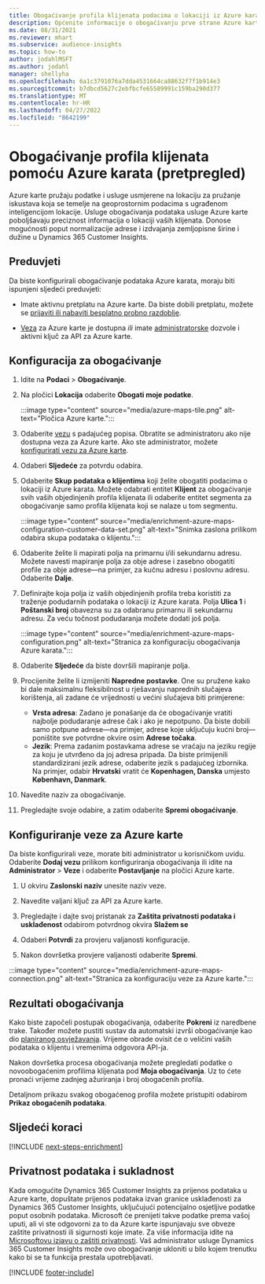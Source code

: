 ```yaml
---
title: Obogaćivanje profila klijenata podacima o lokaciji iz Azure karata
description: Općenite informacije o obogaćivanju prve strane Azure kartama.
ms.date: 08/31/2021
ms.reviewer: mhart
ms.subservice: audience-insights
ms.topic: how-to
author: jodahlMSFT
ms.author: jodahl
manager: shellyha
ms.openlocfilehash: 6a1c3791076a7dda4531664ca88632f7f1b914e3
ms.sourcegitcommit: b7dbcd5627c2ebfbcfe65589991c159ba290d377
ms.translationtype: MT
ms.contentlocale: hr-HR
ms.lasthandoff: 04/27/2022
ms.locfileid: "8642199"
---
```

# <a name="enrichment-of-customer-profiles-with-azure-maps-preview"></a>Obogaćivanje profila klijenata pomoću Azure karata (pretpregled)

Azure karte pružaju podatke i usluge usmjerene na lokaciju za pružanje iskustava koja se temelje na geoprostornim podacima s ugrađenom inteligencijom lokacije. Usluge obogaćivanja podataka usluge Azure karte poboljšavaju preciznost informacija o lokaciji vaših klijenata. Donose mogućnosti poput normalizacije adrese i izdvajanja zemljopisne širine i dužine u Dynamics 365 Customer Insights.

## <a name="prerequisites"></a>Preduvjeti

Da biste konfigurirali obogaćivanje podataka Azure karata, moraju biti ispunjeni sljedeći preduvjeti:

- Imate aktivnu pretplatu na Azure karte. Da biste dobili pretplatu, možete se [prijaviti ili nabaviti besplatno probno razdoblje](https://azure.microsoft.com/services/azure-maps/).

- [Veza](connections.md) za Azure karte je dostupna *ili* imate [administratorske](permissions.md#admin) dozvole i aktivni ključ za API za Azure karte.

## <a name="configure-the-enrichment"></a>Konfiguracija za obogaćivanje

1. Idite na **Podaci** > **Obogaćivanje**. 

1. Na pločici **Lokacija** odaberite **Obogati moje podatke**.

   :::image type="content" source="media/azure-maps-tile.png" alt-text="Pločica Azure karte.":::

1. Odaberite [vezu](connections.md) s padajućeg popisa. Obratite se administratoru ako nije dostupna veza za Azure karte. Ako ste administrator, možete [konfigurirati vezu za Azure karte](#configure-the-connection-for-azure-maps). 

1. Odaberi **Sljedeće** za potvrdu odabira.

1. Odaberite **Skup podataka o klijentima** koji želite obogatiti podacima o lokaciji iz Azure karata. Možete odabrati entitet **Klijent** za obogaćivanje svih vaših objedinjenih profila klijenata ili odaberite entitet segmenta za obogaćivanje samo profila klijenata koji se nalaze u tom segmentu.

    :::image type="content" source="media/enrichment-azure-maps-configuration-customer-data-set.png" alt-text="Snimka zaslona prilikom odabira skupa podataka o klijentu.":::

1. Odaberite želite li mapirati polja na primarnu i/ili sekundarnu adresu. Možete navesti mapiranje polja za obje adrese i zasebno obogatiti profile za obje adrese&mdash;na primjer, za kućnu adresu i poslovnu adresu. Odaberite **Dalje**.

1. Definirajte koja polja iz vaših objedinjenih profila treba koristiti za traženje podudarnih podataka o lokaciji iz Azure karata. Polja **Ulica 1** i **Poštanski broj** obavezna su za odabranu primarnu ili sekundarnu adresu. Za veću točnost podudaranja možete dodati još polja.

   :::image type="content" source="media/enrichment-azure-maps-configuration.png" alt-text="Stranica za konfiguraciju obogaćivanja Azure karata.":::

1. Odaberite **Sljedeće** da biste dovršili mapiranje polja.

1. Procijenite želite li izmijeniti **Napredne postavke**. One su pružene kako bi dale maksimalnu fleksibilnost u rješavanju naprednih slučajeva korištenja, ali zadane će vrijednosti u većini slučajeva biti primjerene:
   - **Vrsta adresa**: Zadano je ponašanje da će obogaćivanje vratiti najbolje podudaranje adrese čak i ako je nepotpuno. Da biste dobili samo potpune adrese&mdash;na primjer, adrese koje uključuju kućni broj&mdash;poništite sve potvrdne okvire osim **Adrese točaka**. 
   - **Jezik**: Prema zadanim postavkama adrese se vraćaju na jeziku regije za koju je utvrđeno da joj adresa pripada. Da biste primijenili standardizirani jezik adrese, odaberite jezik s padajućeg izbornika. Na primjer, odabir **Hrvatski** vratit će **Kopenhagen, Danska** umjesto **København, Danmark**.

1. Navedite naziv za obogaćivanje.

1. Pregledajte svoje odabire, a zatim odaberite **Spremi obogaćivanje**.

## <a name="configure-the-connection-for-azure-maps"></a>Konfiguriranje veze za Azure karte

Da biste konfigurirali veze, morate biti administrator u korisničkom uvidu. Odaberite **Dodaj vezu** prilikom konfiguriranja obogaćivanja ili idite na **Administrator** > **Veze** i odaberite **Postavljanje** na pločici Azure karte.

1. U okviru **Zaslonski naziv** unesite naziv veze.

1. Navedite valjani ključ za API za Azure karte.

1. Pregledajte i dajte svoj pristanak za **Zaštita privatnosti podataka i usklađenost** odabirom potvrdnog okvira **Slažem se**

1. Odaberi **Potvrdi** za provjeru valjanosti konfiguracije.

1. Nakon dovršetka provjere valjanosti odaberite **Spremi**.

:::image type="content" source="media/enrichment-azure-maps-connection.png" alt-text="Stranica za konfiguraciju veze za Azure karte.":::

## <a name="enrichment-results"></a>Rezultati obogaćivanja

Kako biste započeli postupak obogaćivanja, odaberite **Pokreni** iz naredbene trake. Također možete pustiti sustav da automatski izvrši obogaćivanje kao dio [ planiranog osvježavanja](system.md#schedule-tab). Vrijeme obrade ovisit će o veličini vaših podataka o klijentu i vremenima odgovora API-ja.

Nakon dovršetka procesa obogaćivanja možete pregledati podatke o novoobogaćenim profilima klijenata pod **Moja obogaćivanja**. Uz to ćete pronaći vrijeme zadnjeg ažuriranja i broj obogaćenih profila.

Detaljnom prikazu svakog obogaćenog profila možete pristupiti odabirom **Prikaz obogaćenih podataka**.

## <a name="next-steps"></a>Sljedeći koraci

[!INCLUDE [next-steps-enrichment](includes/next-steps-enrichment.md)]

## <a name="data-privacy-and-compliance"></a>Privatnost podataka i sukladnost

Kada omogućite Dynamics 365 Customer Insights za prijenos podataka u Azure karte, dopuštate prijenos podataka izvan granice usklađenosti za Dynamics 365 Customer Insights, uključujući potencijalno osjetljive podatke poput osobnih podataka. Microsoft će prenijeti takve podatke prema vašoj uputi, ali vi ste odgovorni za to da Azure karte ispunjavaju sve obveze zaštite privatnosti ili sigurnosti koje imate. Za više informacija idite na [Microsoftovu izjavu o zaštiti privatnosti](https://go.microsoft.com/fwlink/?linkid=396732).
Vaš administrator usluge Dynamics 365 Customer Insights može ovo obogaćivanje ukloniti u bilo kojem trenutku kako bi se ta funkcija prestala upotrebljavati.

[!INCLUDE [footer-include](includes/footer-banner.md)]
